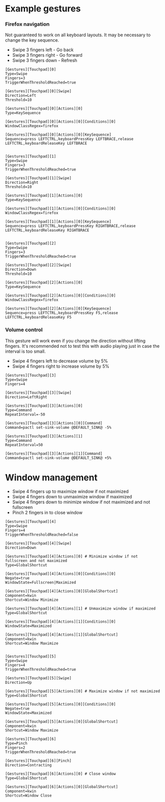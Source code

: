 # Example gestures

### Firefox navigation
Not guaranteed to work on all keyboard layouts. It may be necessary to change the key sequence.
- Swipe 3 fingers left - Go back
- Swipe 3 fingers right - Go forward
- Swipe 3 fingers down - Refresh
```
[Gestures][Touchpad][0]
Type=Swipe
Fingers=3
TriggerWhenThresholdReached=true

[Gestures][Touchpad][0][Swipe]
Direction=Left
Threshold=10

[Gestures][Touchpad][0][Actions][0]
Type=KeySequence

[Gestures][Touchpad][0][Actions][0][Conditions][0]
WindowClassRegex=firefox

[Gestures][Touchpad][0][Actions][0][KeySequence]
Sequence=press LEFTCTRL,keyboardPressKey LEFTBRACE,release LEFTCTRL,keyboardReleaseKey LEFTBRACE


[Gestures][Touchpad][1]
Type=Swipe
Fingers=3
TriggerWhenThresholdReached=true

[Gestures][Touchpad][1][Swipe]
Direction=Right
Threshold=10

[Gestures][Touchpad][1][Actions][0]
Type=KeySequence

[Gestures][Touchpad][1][Actions][0][Conditions][0]
WindowClassRegex=firefox

[Gestures][Touchpad][1][Actions][0][KeySequence]
Sequence=press LEFTCTRL,keyboardPressKey RIGHTBRACE,release LEFTCTRL,keyboardReleaseKey RIGHTBRACE


[Gestures][Touchpad][2]
Type=Swipe
Fingers=3
TriggerWhenThresholdReached=true

[Gestures][Touchpad][2][Swipe]
Direction=Down
Threshold=10

[Gestures][Touchpad][2][Actions][0]
Type=KeySequence

[Gestures][Touchpad][2][Actions][0][Conditions][0]
WindowClassRegex=firefox

[Gestures][Touchpad][2][Actions][0][KeySequence]
Sequence=press LEFTCTRL,keyboardPressKey F5,release LEFTCTRL,keyboardReleaseKey F5
```

### Volume control
This gesture will work even if you change the direction without lifting fingers. It's recommended not to test this with audio playing just in case the interval is too small.

- Swipe 4 fingers left to decrease volume by 5%
- Swipe 4 fingers right to increase volume by 5%

```
[Gestures][Touchpad][3]
Type=Swipe
Fingers=4

[Gestures][Touchpad][3][Swipe]
Direction=LeftRight

[Gestures][Touchpad][3][Actions][0]
Type=Command
RepeatInterval=-50

[Gestures][Touchpad][3][Actions][0][Command]
Command=pactl set-sink-volume @DEFAULT_SINK@ -5%

[Gestures][Touchpad][3][Actions][1]
Type=Command
RepeatInterval=50

[Gestures][Touchpad][3][Actions][1][Command]
Command=pactl set-sink-volume @DEFAULT_SINK@ +5%
```

# Window management
- Swipe 4 fingers up to maximize window if not maximized
- Swipe 4 fingers down to unmaximize window if maximized
- Swipe 4 fingers down to minimize window if not maximized and not fullscreen
- Pinch 2 fingers in to close window

```
[Gestures][Touchpad][4]
Type=Swipe
Fingers=4
TriggerWhenThresholdReached=false

[Gestures][Touchpad][4][Swipe]
Direction=Down

[Gestures][Touchpad][4][Actions][0] # Minimize window if not fullscreen and not maximized
Type=GlobalShortcut

[Gestures][Touchpad][4][Actions][0][Conditions][0]
Negate=true
WindowState=Fullscreen|Maximized

[Gestures][Touchpad][4][Actions][0][GlobalShortcut]
Component=kwin
Shortcut=Window Minimize

[Gestures][Touchpad][4][Actions][1] # Unmaximize window if maximized
Type=GlobalShortcut

[Gestures][Touchpad][4][Actions][1][Conditions][0]
WindowState=Maximized

[Gestures][Touchpad][4][Actions][1][GlobalShortcut]
Component=kwin
Shortcut=Window Maximize


[Gestures][Touchpad][5]
Type=Swipe
Fingers=4
TriggerWhenThresholdReached=true

[Gestures][Touchpad][5][Swipe]
Direction=Up

[Gestures][Touchpad][5][Actions][0] # Maximize window if not maximized
Type=GlobalShortcut

[Gestures][Touchpad][5][Actions][0][Conditions][0]
Negate=true
WindowState=Maximized

[Gestures][Touchpad][5][Actions][0][GlobalShortcut]
Component=kwin
Shortcut=Window Maximize

[Gestures][Touchpad][6]
Type=Pinch
Fingers=2
TriggerWhenThresholdReached=true

[Gestures][Touchpad][6][Pinch]
Direction=Contracting

[Gestures][Touchpad][6][Actions][0] # Close window
Type=GlobalShortcut

[Gestures][Touchpad][6][Actions][0][GlobalShortcut]
Component=kwin
Shortcut=Window Close
```
